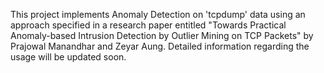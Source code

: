 This project implements Anomaly Detection on 'tcpdump' data using an approach specified in a research paper entitled "Towards Practical Anomaly-based Intrusion
Detection by Outlier Mining on TCP Packets" by Prajowal Manandhar and Zeyar Aung. Detailed information regarding the usage  will be updated soon.
